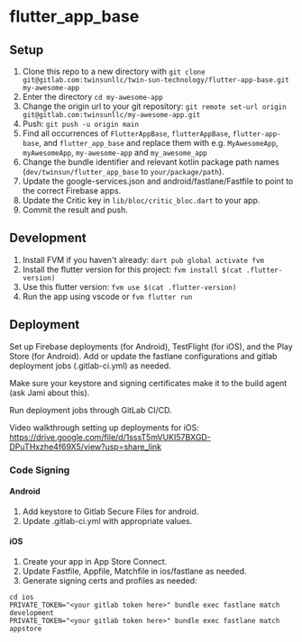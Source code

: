 # flutter_app_base

## Setup

1. Clone this repo to a new directory with `git clone git@gitlab.com:twinsunllc/twin-sun-technology/flutter-app-base.git my-awesome-app`
2. Enter the directory `cd my-awesome-app`
3. Change the origin url to your git repository: `git remote set-url origin git@gitlab.com:twinsunllc/my-awesome-app.git`
4. Push: `git push -u origin main`
5. Find all occurrences of `FlutterAppBase`, `flutterAppBase`, `flutter-app-base`, and `flutter_app_base` and replace them with e.g. `MyAwesomeApp`, `myAwesomeApp`, `my-awesome-app` and `my_awesome_app`
6. Change the bundle identifier and relevant kotlin package path names (`dev/twinsun/flutter_app_base` to `your/package/path`).
7. Update the google-services.json and android/fastlane/Fastfile to point to the correct Firebase apps.
8. Update the Critic key in `lib/bloc/critic_bloc.dart` to your app.
9. Commit the result and push.

## Development

1. Install FVM if you haven't already: `dart pub global activate fvm`
2. Install the flutter version for this project: `fvm install $(cat .flutter-version)`
3. Use this flutter version: `fvm use $(cat .flutter-version)`
4. Run the app using vscode or `fvm flutter run`

## Deployment

Set up Firebase deployments (for Android), TestFlight (for iOS), and the Play Store (for Android). Add or update the fastlane configurations and gitlab deployment jobs (.gitlab-ci.yml) as needed.

Make sure your keystore and signing certificates make it to the build agent (ask Jami about this).

Run deployment jobs through GitLab CI/CD.

Video walkthrough setting up deployments for iOS: https://drive.google.com/file/d/1sssT5mVUKI57BXGD-DPuTHxzhe4f69X5/view?usp=share_link

### Code Signing

#### Android

1. Add keystore to Gitlab Secure Files for android.
2. Update .gitlab-ci.yml with appropriate values.

#### iOS

1. Create your app in App Store Connect.
2. Update Fastfile, Appfile, Matchfile in ios/fastlane as needed.
3. Generate signing certs and profiles as needed:

```
cd ios
PRIVATE_TOKEN="<your gitlab token here>" bundle exec fastlane match development
PRIVATE_TOKEN="<your gitlab token here>" bundle exec fastlane match appstore
```
